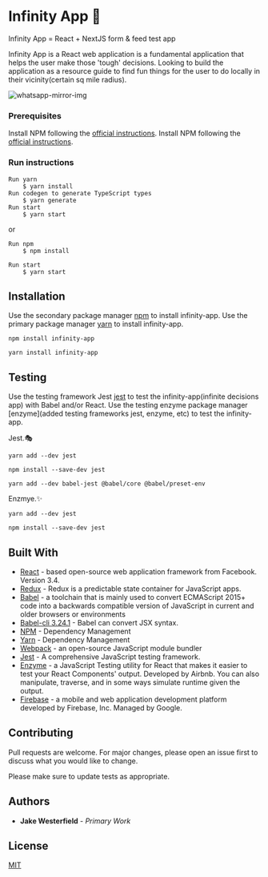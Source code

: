 # Infinity App :crystal_ball:
Infinity App  = React + NextJS form &amp; feed test app

Infinity App is a React web application is a fundamental application that helps the user make those 'tough' decisions. 
Looking to build the application as a resource guide to find fun things for the user to do locally in their vicinity(certain sq mile radius). 

![whatsapp-mirror-img](https://media.giphy.com/media/9aDBfz8iy4caA/giphy.gif)

<a href="https://media.giphy.com/media/9aDBfz8iy4caA/giphy.gif" alt="waynes-world-decision" width="240"></p></a>

### Prerequisites
Install NPM following the [official instructions](https://nodejs.org/en/).
Install NPM following the [official instructions](https://nodejs.org/en/).

### Run instructions

```yarn
Run yarn
    $ yarn install
Run codegen to generate TypeScript types
    $ yarn generate
Run start
    $ yarn start
```
or 
```npm
Run npm
    $ npm install

Run start
    $ yarn start
```
## Installation

Use the secondary package manager [npm](https://nodejs.org/en/) to install infinity-app.
Use the primary package manager [yarn](https://yarnpkg.com/lang/en/docs/install/) to install infinity-app.

```npm
npm install infinity-app
```

```yarn
yarn install infinity-app
```

## Testing

Use the testing framework Jest [jest](https://jestjs.io/) to test the infinity-app(infinite decisions app) with Babel and/or React.
Use the testing enzyme package manager [enzyme](added testing frameworks jest, enzyme, etc) to test the infinity-app.

Jest.:performing_arts:
```yarn
yarn add --dev jest
```

```npm
npm install --save-dev jest
```

```Babel using yarn
yarn add --dev babel-jest @babel/core @babel/preset-env
```

Enzmye.:sparkles:
```yarn
yarn add --dev jest
```

```npm
npm install --save-dev jest
```

## Built With

* [React](https://reactjs.org/docs/getting-started.html) - based open-source web application framework from Facebook. Version 3.4.
* [Redux](https://redux.js.org/introduction/getting-started) - Redux is a predictable state container for JavaScript apps.
* [Babel](https://babeljs.io/docs/en/) - a toolchain that is mainly used to convert ECMAScript 2015+ code into a backwards compatible version of JavaScript in current and older browsers or environments
* [Babel-cli 3.24.1](https://babeljs.io/docs/en/) - Babel can convert JSX syntax.
* [NPM](https://docs.npmjs.com/) - Dependency Management
* [Yarn](https://docs.npmjs.com/) - Dependency Management
* [Webpack](https://webpack.js.org/concepts) - an open-source JavaScript module bundler
* [Jest](https://jestjs.io/docs/en/getting-started) - A comprehensive JavaScript testing framework.
* [Enzyme](https://airbnb.io/enzyme/) - a JavaScript Testing utility for React that makes it easier to test your React Components' output. Developed by Airbnb. You can also manipulate, traverse, and in some ways simulate runtime given the output.
* [Firebase](https://firebase.google.com/docs/) -  a mobile and web application development platform developed by Firebase, Inc. Managed by Google.

## Contributing
Pull requests are welcome. For major changes, please open an issue first to discuss what you would like to change.

Please make sure to update tests as appropriate.

## Authors

* **Jake Westerfield** - *Primary Work*

## License
[MIT](https://choosealicense.com/licenses/mit/)

